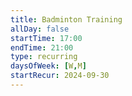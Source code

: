 ```yaml
---
title: Badminton Training
allDay: false
startTime: 17:00
endTime: 21:00
type: recurring
daysOfWeek: [W,M]
startRecur: 2024-09-30
---
```

